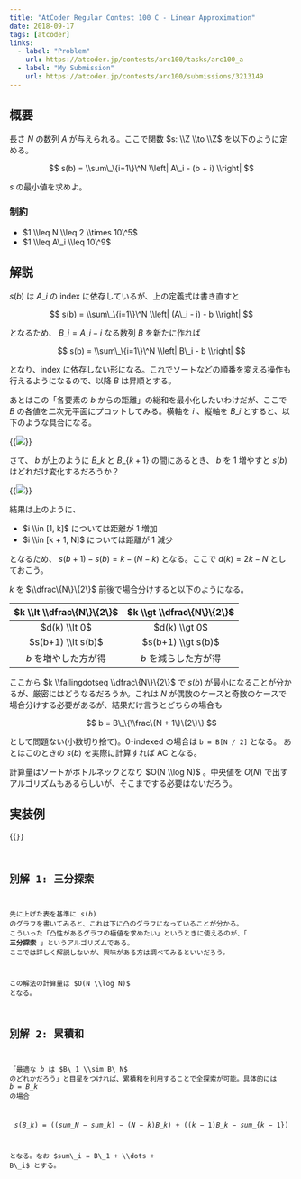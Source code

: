 ```yaml
---
title: "AtCoder Regular Contest 100 C - Linear Approximation"
date: 2018-09-17
tags: [atcoder]
links:
  - label: "Problem"
    url: https://atcoder.jp/contests/arc100/tasks/arc100_a
  - label: "My Submission"
    url: https://atcoder.jp/contests/arc100/submissions/3213149
---
```


## 概要

長さ $N$ の数列 $A$ が与えられる。ここで関数 $s: \\Z \\to \\Z$ を以下のように定める。

$$
s(b) = \\sum\_\{i=1\}\^N \\left| A\_i - (b + i) \\right|
$$

$s$ の最小値を求めよ。

### 制約

- $1 \\leq N \\leq 2 \\times 10\^5$
- $1 \\leq A\_i \\leq 10\^9$

## 解説

$s(b)$ は $A\_i$ の index に依存しているが、上の定義式は書き直すと

$$
s(b) = \\sum\_\{i=1\}\^N \\left| (A\_i - i) - b \\right|
$$

となるため、 $B\_i = A\_i - i$ なる数列 $B$ を新たに作れば

$$
s(b) = \\sum\_\{i=1\}\^N \\left| B\_i - b \\right|
$$

となり、index に依存しない形になる。これでソートなどの順番を変える操作も行えるようになるので、以降 $B$ は昇順とする。

あとはこの「各要素の $b$ からの距離」の総和を最小化したいわけだが、ここで $B$ の各値を二次元平面にプロットしてみる。横軸を $i$ 、縦軸を $B\_i$ とすると、以下のような具合になる。

{{<image src="0.jpg">}}

さて、 $b$ が上のように $B\_k$ と $B\_\{k+1\}$ の間にあるとき、 $b$ を 1 増やすと $s(b)$ はどれだけ変化するだろうか？

{{<image src="1.jpg">}}

結果は上のように、

- $i \\in [1, k]$ については距離が 1 増加
- $i \\in [k + 1, N]$ については距離が 1 減少

となるため、 $s(b+1) - s(b) = k - (N - k)$ となる。ここで $d(k) = 2k - N$ としておこう。

$k$ を $\\dfrac\{N\}\{2\}$ 前後で場合分けすると以下のようになる。

| $k \\lt \\dfrac\{N\}\{2\}$ | $k \\gt \\dfrac\{N\}\{2\}$ |
| :------------------------: | :------------------------: |
|       $d(k) \\lt 0$        |       $d(k) \\gt 0$        |
|     $s(b+1) \\lt s(b)$     |     $s(b+1) \\gt s(b)$     |
|    $b$ を増やした方が得    |    $b$ を減らした方が得    |

ここから $k \\fallingdotseq \\dfrac\{N\}\{2\}$ で $s(b)$ が最小になることが分かるが、厳密にはどうなるだろうか。これは $N$ が偶数のケースと奇数のケースで場合分けする必要があるが、結果だけ言うとどちらの場合も

$$
b = B\_\{\\frac\{N + 1\}\{2\}\}
$$

として問題ない(小数切り捨て)。0-indexed の場合は `b = B[N / 2]` となる。
あとはこのときの $s(b)$ を実際に計算すれば AC となる。

計算量はソートがボトルネックとなり $O(N \\log N)$ 。中央値を $O(N)$ で出すアルゴリズムもあるらしいが、そこまでする必要はないだろう。

## 実装例

{{<code file="0.cpp" language="cpp">}}

## 別解 1: 三分探索

先に上げた表を基準に $s(b)$ のグラフを書いてみると、これは下に凸のグラフになっていることが分かる。
こういった「凸性があるグラフの極値を求めたい」というときに使えるのが、「 **三分探索** 」というアルゴリズムである。
ここでは詳しく解説しないが、興味がある方は調べてみるといいだろう。

この解法の計算量は $O(N \\log N)$ となる。

## 別解 2: 累積和

「最適な $b$ は $B\_1 \\sim B\_N$ のどれかだろう」と目星をつければ、累積和を利用することで全探索が可能。具体的には $b = B\_k$ の場合

$$
s(B\_k) = ((sum\_N - sum\_k) - (N - k)B\_k) + ((k - 1)B\_k - sum\_\{k - 1\})
$$

となる。なお $sum\_i = B\_1 + \\dots + B\_i$ とする。
